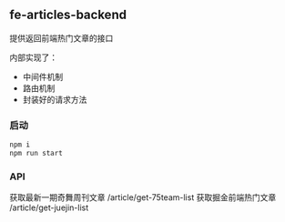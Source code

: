 ## fe-articles-backend

提供返回前端热门文章的接口

内部实现了：
* 中间件机制
* 路由机制
* 封装好的请求方法

### 启动

``` bash
npm i
npm run start
```

### API

获取最新一期奇舞周刊文章
/article/get-75team-list
获取掘金前端热门文章
/article/get-juejin-list